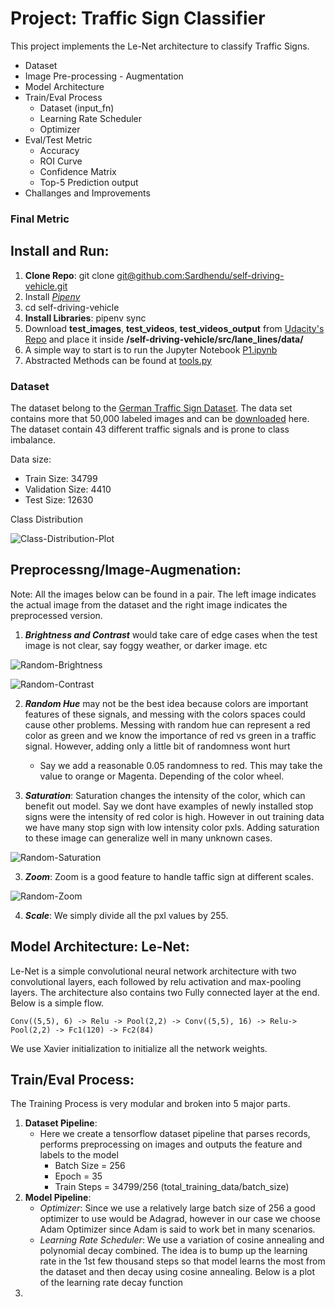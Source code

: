 # Project: Traffic Sign Classifier

This project implements the Le-Net architecture to classify Traffic Signs.

  * Dataset
  * Image Pre-processing - Augmentation
  * Model Architecture 
  * Train/Eval Process
    - Dataset (input_fn)
    - Learning Rate Scheduler
    - Optimizer
  * Eval/Test Metric
    - Accuracy
    - ROI Curve
    - Confidence Matrix
    - Top-5 Prediction output
  * Challanges and Improvements

### Final Metric

## Install and Run:
1. **Clone Repo**: git clone [git@github.com:Sardhendu/self-driving-vehicle.git]()
2. Install [*Pipenv*](https://pipenv-fork.readthedocs.io/en/latest/)
3. cd self-driving-vehicle
3. **Install Libraries**: pipenv sync
4. Download **test_images**, **test_videos**, **test_videos_output** from [Udacity's Repo](https://github.com/udacity/CarND-LaneLines-P1) and place it inside  **/self-driving-vehicle/src/lane_lines/data/** 
5. A simple way to start is to run the Jupyter Notebook [P1.ipynb](https://github.com/Sardhendu/self-driving-vehicle/blob/master/src/lane_lines/P1.ipynb)
6. Abstracted Methods can be found at [tools.py](https://github.com/Sardhendu/self-driving-vehicle/blob/master/src/lane_lines/tools.py)

### Dataset
The dataset belong to the [German Traffic Sign Dataset](http://benchmark.ini.rub.de/?section=gtsrb&subsection=dataset). The data set contains more that 50,000 labeled images and can be [downloaded](https://s3-us-west-1.amazonaws.com/udacity-selfdrivingcar/traffic-signs-data.zip) here. The dataset contain 43 different traffic signals and is prone to class imbalance. 

Data size:

   - Train Size: 34799
   - Validation Size: 4410
   - Test Size: 12630
   
Class Distribution
 
![Class-Distribution-Plot](https://github.com/Sardhendu/self-driving-vehicle/blob/master/src/traffic_sign_classifier/images/class_distribution_plot.png)


## Preprocessng/Image-Augmenation:

Note: All the images below can be found in a pair. The left image indicates the actual image from the dataset and 
the right image indicates the preprocessed version.

1. ***Brightness and Contrast*** would take care of edge cases when the test image is not clear, say foggy weather,
 or darker image. etc
 
![Random-Brightness](https://github.com/Sardhendu/self-driving-vehicle/blob/master/src/traffic_sign_classifier/images/random_brightness.png)
 
![Random-Contrast](https://github.com/Sardhendu/self-driving-vehicle/blob/master/src/traffic_sign_classifier/images/random_contrast.png)
  
2. ***Random Hue*** may not be the best idea because colors are important features of these signals, and messing with 
the colors spaces could cause other problems. Messing with random hue can represent a red color as green and we know 
the importance of red vs green in a traffic signal. However, adding only a little bit of randomness wont hurt
    - Say we add a reasonable 0.05 randomness to red. This may take the value to orange or Magenta. Depending of 
    the color wheel.
    
3. ***Saturation***: Saturation changes the intensity of the color, which can benefit out model. Say we dont have 
examples of newly installed stop signs were the intensity of red color is high. However in out training data we 
have many stop sign with low intensity color pxls. Adding saturation to these image can generalize well in many 
unknown cases. 
 
![Random-Saturation](https://github.com/Sardhendu/self-driving-vehicle/blob/master/src/traffic_sign_classifier/images/random_saturation.png)

3. ***Zoom***: Zoom is a good feature to handle taffic sign at different scales. 
 
![Random-Zoom](https://github.com/Sardhendu/self-driving-vehicle/blob/master/src/traffic_sign_classifier/images/random_zoom.png)

4. ***Scale***: We simply divide all the pxl values by 255.

## Model Architecture: Le-Net:
Le-Net is a simple convolutional neural network architecture with two convolutional layers, each followed by 
relu activation and max-pooling layers. The architecture also contains two Fully connected layer at the end. Below is a 
simple flow.

    Conv((5,5), 6) -> Relu -> Pool(2,2) -> Conv((5,5), 16) -> Relu-> Pool(2,2) -> Fc1(120) -> Fc2(84)
    
We use Xavier initialization to initialize all the network weights.
    
## Train/Eval Process:
The Training Process is very modular and broken into 5 major parts.

   1. **Dataset Pipeline**:
        - Here we create a tensorflow dataset pipeline that parses records, performs preprocessing on images and 
        outputs the feature and labels to the model
            - Batch Size = 256
            - Epoch = 35
            - Train Steps = 34799/256  (total_training_data/batch_size)
   2. **Model Pipeline**:
        - *Optimizer*: Since we use a relatively large batch size of 256 a good optimizer to use would be Adagrad, 
        however in our case we choose Adam Optimizer since Adam is said to work bet in many scenarios. 
        - *Learning Rate Scheduler*: We use a variation of cosine annealing and polynomial decay combined. The idea is 
        to bump up the learning rate in the 1st few thousand steps so that model learns the most from the dataset and
         then decay using cosine annealing. Below is a plot of the learning rate decay function  
   3. 